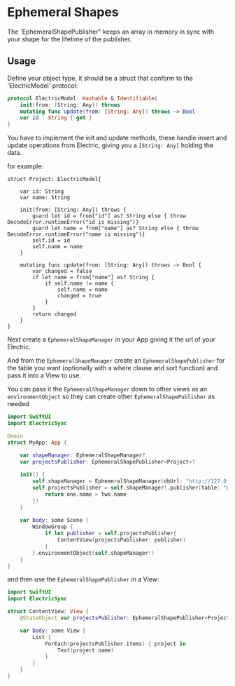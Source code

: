 # Ephemeral Shapes


The `EphemeralShapePublisher" keeps an array in memory in sync with your shape for the lifetime of the publisher. 

## Usage

Define your object type, it should be a struct that conform to the 'ElectricModel' protocol:

```swift
protocol ElectricModel: Hashable & Identifiable{
    init(from: [String: Any]) throws
    mutating func update(from: [String: Any]) throws -> Bool
    var id : String { get }
}
```

You have to implement the init and update methods, these handle insert and update operations from Electric, giving you a `[String: Any]` holding the data.

for example:

```
struct Project: ElectricModel{

    var id: String
    var name: String
    
    init(from: [String: Any]) throws {
        guard let id = from["id"] as? String else { throw DecodeError.runtimeError("id is missing")}
        guard let name = from["name"] as? String else { throw DecodeError.runtimeError("name is missing")}
        self.id = id
        self.name = name
    }

    mutating func update(from: [String: Any]) throws -> Bool {
        var changed = false
        if let name = from["name"] as? String {
            if self.name != name {
                self.name = name
                changed = true
            }
        }
        return changed
    }
}

```

Next create a `EphemeralShapeManager` in your App giving it the url of your Electric.

And from the `EphemeralShapeManager` create an `EphemeralShapePublisher` for the table you want (optionally with a where clause and sort function) and pass it into a View to use.

You can pass it the `EphemeralShapeManager` down to other views as an `environmentObject` so they can create other `EphemeralShapePublisher` as needed

```swift
import SwiftUI
import ElectricSync

@main
struct MyApp: App {

    var shapeManager: EphemeralShapeManager?
    var projectsPublisher: EphemeralShapePublisher<Project>?
    
    init() {
        self.shapeManager = EphemeralShapeManager(dbUrl: "http://127.0.0.1:3000")
        self.projectsPublisher = self.shapeManager!.publisher(table: "projects", sort: { one, two in
            return one.name > two.name
        })
    }
    
    var body: some Scene {
        WindowGroup {
            if let publisher = self.projectsPublisher{
                ContentView(projectsPublisher: publisher)
            }
        }.environmentObject(self.shapeManager!)
    }
}

```

and then use the `EphemeralShapePublisher` in a View:

```swift
import SwiftUI
import ElectricSync

struct ContentView: View {
    @StateObject var projectsPublisher: EphemeralShapePublisher<Project>

    var body: some View {
        List {
            ForEach(projectsPublisher.items) { project in
                Text(project.name)
            }
        }
    }
}
```
